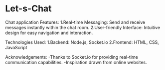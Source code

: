 # Let-s-Chat
Chat application
Features:
1.Real-time Messaging: Send and receive messages instantly within the chat room.
2.User-friendly Interface: Intuitive design for easy navigation and interaction.

Technologies Used:
1.Backend: Node.js, Socket.io
2.Frontend: HTML, CSS, JavaScript

Acknowledgements:
-Thanks to Socket.io for providing real-time communication capabilities.
-Inspiration drawn from online websites. 
